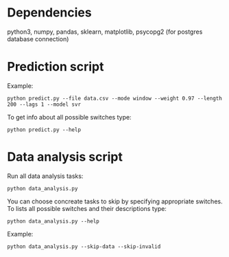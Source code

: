 # Dependencies
python3,
numpy,
pandas,
sklearn,
matplotlib,
psycopg2 (for postgres database connection)

# Prediction script
Example:
```
python predict.py --file data.csv --mode window --weight 0.97 --length 200 --lags 1 --model svr
```
To get info about all possible switches type:
```
python predict.py --help
```

# Data analysis script
Run all data analysis tasks:
```
python data_analysis.py
```
You can choose concreate tasks to skip by specifying appropriate switches.
To lists all possible switches and their descriptions type:
```
python data_analysis.py --help
```
Example:
```
python data_analysis.py --skip-data --skip-invalid
```
